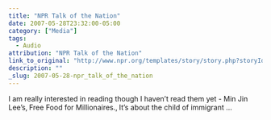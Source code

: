 ```yaml
---
title: "NPR Talk of the Nation"
date: 2007-05-28T23:32:00-05:00
category: ["Media"]
tags:
  - Audio
attribution: "NPR Talk of the Nation"
link_to_original: "http://www.npr.org/templates/story/story.php?storyId=10497458"
description: ""
_slug: 2007-05-28-npr_talk_of_the_nation
---
```


I am really interested in reading though I haven’t read them yet - Min Jin Lee’s‚ Free Food for Millionaires.‚ It’s about the child of immigrant ...
